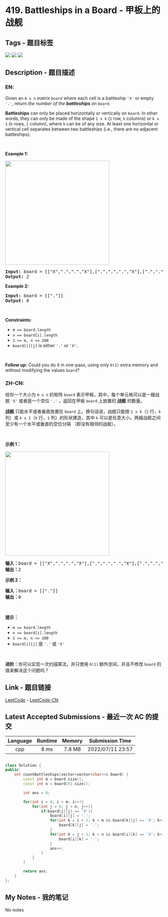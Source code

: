 
# 419. Battleships in a Board - 甲板上的战舰

## Tags - 题目标签

 <img src="https://img.shields.io/badge/Depth First Search-深度优先搜索-blue.svg">   <img src="https://img.shields.io/badge/Array-数组-blue.svg">   <img src="https://img.shields.io/badge/Matrix-矩阵-blue.svg">  


## Description - 题目描述

### EN:
<p>Given an <code>m x n</code> matrix <code>board</code> where each cell is a battleship <code>&#39;X&#39;</code> or empty <code>&#39;.&#39;</code>, return <em>the number of the <strong>battleships</strong> on</em> <code>board</code>.</p>

<p><strong>Battleships</strong> can only be placed horizontally or vertically on <code>board</code>. In other words, they can only be made of the shape <code>1 x k</code> (<code>1</code> row, <code>k</code> columns) or <code>k x 1</code> (<code>k</code> rows, <code>1</code> column), where <code>k</code> can be of any size. At least one horizontal or vertical cell separates between two battleships (i.e., there are no adjacent battleships).</p>

<p>&nbsp;</p>
<p><strong class="example">Example 1:</strong></p>
<img alt="" src="https://assets.leetcode.com/uploads/2021/04/10/battelship-grid.jpg" style="width: 333px; height: 333px;" />
<pre>
<strong>Input:</strong> board = [[&quot;X&quot;,&quot;.&quot;,&quot;.&quot;,&quot;X&quot;],[&quot;.&quot;,&quot;.&quot;,&quot;.&quot;,&quot;X&quot;],[&quot;.&quot;,&quot;.&quot;,&quot;.&quot;,&quot;X&quot;]]
<strong>Output:</strong> 2
</pre>

<p><strong class="example">Example 2:</strong></p>

<pre>
<strong>Input:</strong> board = [[&quot;.&quot;]]
<strong>Output:</strong> 0
</pre>

<p>&nbsp;</p>
<p><strong>Constraints:</strong></p>

<ul>
	<li><code>m == board.length</code></li>
	<li><code>n == board[i].length</code></li>
	<li><code>1 &lt;= m, n &lt;= 200</code></li>
	<li><code>board[i][j]</code> is either <code>&#39;.&#39;</code> or <code>&#39;X&#39;</code>.</li>
</ul>

<p>&nbsp;</p>
<p><strong>Follow up:</strong> Could you do it in one-pass, using only <code>O(1)</code> extra memory and without modifying the values <code>board</code>?</p>


### ZH-CN:
<p>给你一个大小为 <code>m x n</code> 的矩阵 <code>board</code> 表示甲板，其中，每个单元格可以是一艘战舰 <code>'X'</code> 或者是一个空位 <code>'.'</code> ，返回在甲板 <code>board</code> 上放置的 <strong>战舰</strong> 的数量。</p>

<p><strong>战舰</strong> 只能水平或者垂直放置在 <code>board</code> 上。换句话说，战舰只能按 <code>1 x k</code>（<code>1</code> 行，<code>k</code> 列）或 <code>k x 1</code>（<code>k</code> 行，<code>1</code> 列）的形状建造，其中 <code>k</code> 可以是任意大小。两艘战舰之间至少有一个水平或垂直的空位分隔 （即没有相邻的战舰）。</p>

<p>&nbsp;</p>

<p><strong>示例 1：</strong></p>
<img alt="" src="https://assets.leetcode.com/uploads/2021/04/10/battelship-grid.jpg" style="width: 333px; height: 333px;" />
<pre>
<strong>输入：</strong>board = [["X",".",".","X"],[".",".",".","X"],[".",".",".","X"]]
<strong>输出：</strong>2
</pre>

<p><strong>示例 2：</strong></p>

<pre>
<strong>输入：</strong>board = [["."]]
<strong>输出：</strong>0
</pre>

<p>&nbsp;</p>

<p><strong>提示：</strong></p>

<ul>
	<li><code>m == board.length</code></li>
	<li><code>n == board[i].length</code></li>
	<li><code>1 &lt;= m, n &lt;= 200</code></li>
	<li><code>board[i][j]</code> 是 <code>'.'</code> 或 <code>'X'</code></li>
</ul>

<p>&nbsp;</p>

<p><strong>进阶：</strong>你可以实现一次扫描算法，并只使用<strong> </strong><code>O(1)</code><strong> </strong>额外空间，并且不修改 <code>board</code> 的值来解决这个问题吗？</p>



## Link - 题目链接

[LeetCode](https://leetcode.com/problems/battleships-in-a-board/description/)  -  [LeetCode-CN](https://leetcode.cn/problems/battleships-in-a-board/description/)
## Latest Accepted Submissions - 最近一次 AC 的提交


| Language | Runtime | Memory | Submission Time |
|:---:|:---:|:---:|:---:|
| cpp  | 8 ms | 7.8 MB | 2022/07/11 23:57 |

```cpp

class Solution {
public:
    int countBattleships(vector<vector<char>>& board) {
        const int m = board.size();
        const int n = board[0].size();

        int ans = 0;

        for(int i = 0; i < m; i++){
            for(int j = 0; j < n; j++){
                if(board[i][j] == 'X'){
                    board[i][j] = '.';
                    for(int k = i + 1; k < m && board[k][j] == 'X'; k++){
                        board[k][j] = '.';
                    }
                    for(int k = j + 1; k < n && board[i][k] == 'X'; k++){
                        board[i][k] = '.';
                    }
                    ans++;
                }
            }
        }

        return ans;
    }
};

```
## My Notes - 我的笔记


No notes

